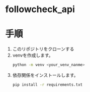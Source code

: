# followcheck_api

# 手順
1. このリポジトリをクローンする
1. venvを作成します。
    ``` bash
    python -m venv <your_venv_nanme>
    ```
1. 依存関係をインストールします。
    ``` bash
    pip install -r requirements.txt
    ```
